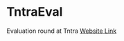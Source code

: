 # TntraEval

Evaluation round at Tntra
<a href="https://keval9shah.github.io/TntraEval/">Website Link</a>

